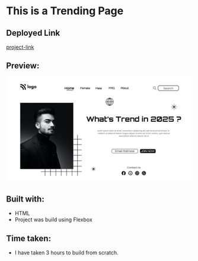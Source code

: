 
# This is a Trending Page

## Deployed Link

[project-link](https://phani-sai-project-01.netlify.app/)

## Preview:

![Desktop view](./1.png)

## Built with:

- HTML
- Project was build using Flexbox 


## Time taken:

- I have taken 3 hours to build from scratch.




